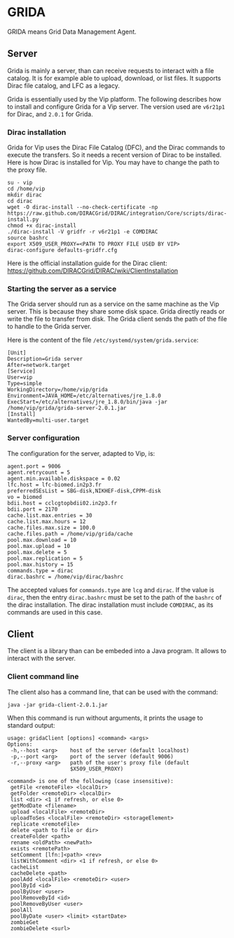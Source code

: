 # GRIDA

GRIDA means Grid Data Management Agent.

## Server

Grida is mainly a server, than can receive requests to interact with a
file catalog.  It is for example able to upload, download, or list
files.  It supports Dirac file catalog, and LFC as a legacy.

Grida is essentially used by the Vip platform.  The following
describes how to install and configure Grida for a Vip server.  The
version used are `v6r21p1` for Dirac, and `2.0.1` for Grida.

### Dirac installation

Grida for Vip uses the Dirac File Catalog (DFC), and the Dirac
commands to execute the transfers.  So it needs a recent version of
Dirac to be installed.  Here is how Dirac is installed for Vip.  You
may have to change the path to the proxy file.

```shell
su - vip
cd /home/vip
mkdir dirac
cd dirac
wget -O dirac-install --no-check-certificate -np https://raw.github.com/DIRACGrid/DIRAC/integration/Core/scripts/dirac-install.py
chmod +x dirac-install
./dirac-install -V gridfr -r v6r21p1 -e COMDIRAC
source bashrc
export X509_USER_PROXY=<PATH TO PROXY FILE USED BY VIP>
dirac-configure defaults-gridfr.cfg
```

Here is the official installation guide for the Dirac client: https://github.com/DIRACGrid/DIRAC/wiki/ClientInstallation

### Starting the server as a service

The Grida server should run as a service on the same machine as the
Vip server.  This is because they share some disk space.  Grida
directly reads or write the file to transfer from disk.  The Grida
client sends the path of the file to handle to the Grida server.

Here is the content of the file `/etc/systemd/system/grida.service`:
```
[Unit]
Description=Grida server
After=network.target
[Service]
User=vip
Type=simple
WorkingDirectory=/home/vip/grida
Environment=JAVA_HOME=/etc/alternatives/jre_1.8.0
ExecStart=/etc/alternatives/jre_1.8.0/bin/java -jar /home/vip/grida/grida-server-2.0.1.jar
[Install]
WantedBy=multi-user.target
```

### Server configuration

The configuration for the server, adapted to Vip, is:
```
agent.port = 9006
agent.retrycount = 5
agent.min.available.diskspace = 0.02
lfc.host = lfc-biomed.in2p3.fr
preferredSEsList = SBG-disk,NIKHEF-disk,CPPM-disk
vo = biomed
bdii.host = cclcgtopbdii02.in2p3.fr
bdii.port = 2170
cache.list.max.entries = 30
cache.list.max.hours = 12
cache.files.max.size = 100.0
cache.files.path = /home/vip/grida/cache
pool.max.download = 10
pool.max.upload = 10
pool.max.delete = 5
pool.max.replication = 5
pool.max.history = 15
commands.type = dirac
dirac.bashrc = /home/vip/dirac/bashrc
```

The accepted values for `commands.type` are `lcg` and `dirac`.  If the
value is `dirac`, then the entry `dirac.bashrc` must be set to the
path of the `bashrc` of the dirac installation.  The dirac
installation must include `COMDIRAC`, as its commands are used in this
case.


## Client

The client is a library than can be embeded into a Java program.
It allows to interact with the server.

### Client command line

The client also has a command line, that can be used with the command:
```shell
java -jar grida-client-2.0.1.jar
```

When this command is run without arguments, it prints the usage to
standard output:

```shell
usage: gridaClient [options] <command> <args>
Options:
 -h,--host <arg>    host of the server (default localhost)
 -p,--port <arg>    port of the server (default 9006)
 -r,--proxy <arg>   path of the user's proxy file (default
                    $X509_USER_PROXY)

<command> is one of the following (case insensitive):
 getFile <remoteFile> <localDir>
 getFolder <remoteDir> <localDir>
 list <dir> <1 if refresh, or else 0>
 getModDate <filename>
 upload <localFile> <remoteDir>
 uploadToSes <localFile> <remoteDir> <storageElement>
 replicate <remoteFile>
 delete <path to file or dir>
 createFolder <path>
 rename <oldPath> <newPath>
 exists <remotePath>
 setComment [lfn:]<path> <rev>
 listWithComment <dir> <1 if refresh, or else 0>
 cacheList
 cacheDelete <path>
 poolAdd <localFile> <remoteDir> <user>
 poolById <id>
 poolByUser <user>
 poolRemoveById <id>
 poolRemoveByUser <user>
 poolAll
 poolByDate <user> <limit> <startDate>
 zombieGet
 zombieDelete <surl>
```
